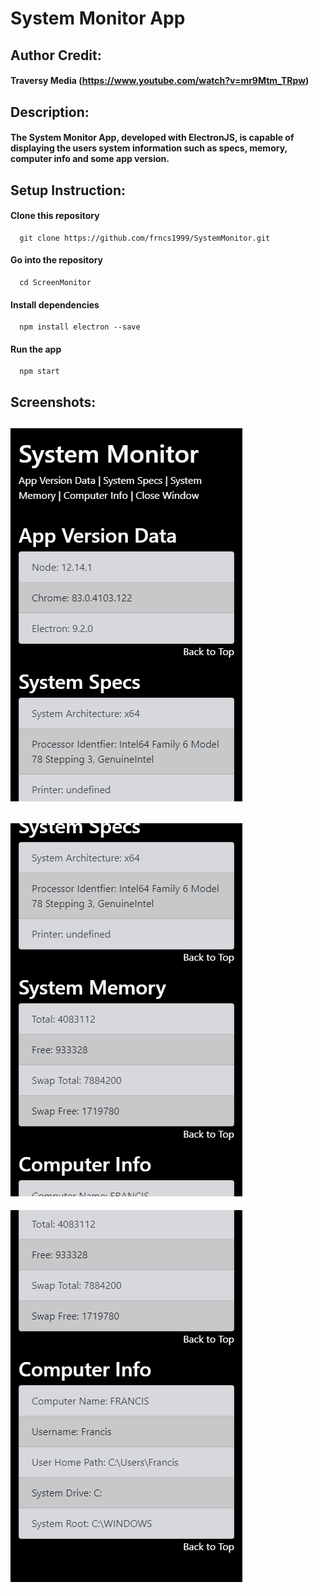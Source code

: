 # System Monitor App
 ## Author Credit: 
 #### Traversy Media (https://www.youtube.com/watch?v=mr9Mtm_TRpw)
 ## Description: 
 #### The System Monitor App, developed with ElectronJS, is capable of displaying the users system information such as specs, memory, computer info and some app version.
 
  ## Setup Instruction:
   #### Clone this repository
      git clone https://github.com/frncs1999/SystemMonitor.git
   #### Go into the repository
      cd ScreenMonitor
   #### Install dependencies
      npm install electron --save
   #### Run the app
      npm start
 ## Screenshots:
 ![](https://github.com/frncs1999/SystemMonitor/blob/master/ss_1.png)
 --------------------------------------------------------------------
 ![](https://github.com/frncs1999/SystemMonitor/blob/master/ss_2.png)
 --------------------------------------------------------------------
 ![](https://github.com/frncs1999/SystemMonitor/blob/master/ss_3.png)

